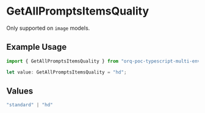 # GetAllPromptsItemsQuality

Only supported on `image` models.

## Example Usage

```typescript
import { GetAllPromptsItemsQuality } from "orq-poc-typescript-multi-env-version/models/operations";

let value: GetAllPromptsItemsQuality = "hd";
```

## Values

```typescript
"standard" | "hd"
```